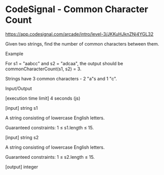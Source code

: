 # CodeSignal - Common Character Count

https://app.codesignal.com/arcade/intro/level-3/JKKuHJknZNj4YGL32

Given two strings, find the number of common characters between them.

Example

For s1 = "aabcc" and s2 = "adcaa", the output should be
commonCharacterCount(s1, s2) = 3.

Strings have 3 common characters - 2 "a"s and 1 "c".

Input/Output

[execution time limit] 4 seconds (js)

[input] string s1

A string consisting of lowercase English letters.

Guaranteed constraints:
1 ≤ s1.length ≤ 15.

[input] string s2

A string consisting of lowercase English letters.

Guaranteed constraints:
1 ≤ s2.length ≤ 15.

[output] integer
